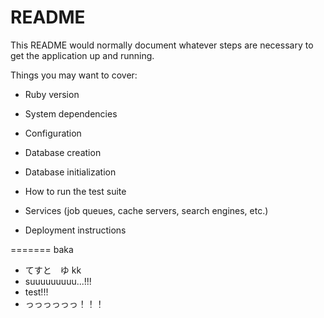 # README

This README would normally document whatever steps are necessary to get the
application up and running.

Things you may want to cover:

* Ruby version

* System dependencies

* Configuration

* Database creation

* Database initialization

* How to run the test suite

* Services (job queues, cache servers, search engines, etc.)

* Deployment instructions

=======
 baka

* てすと　ゆ kk
* suuuuuuuuu...!!!
* test!!!
* っっっっっっ！！！


